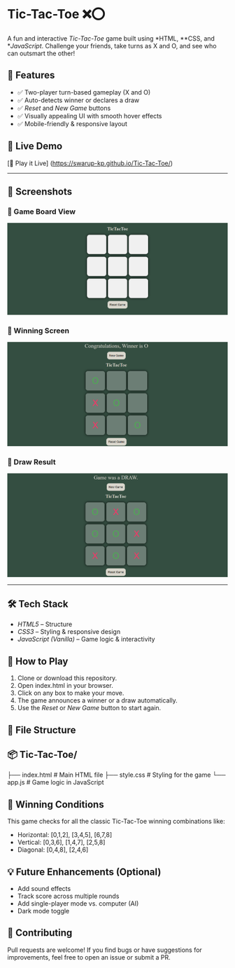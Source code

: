 # Tic-Tac-Toe ❌⭕️

A fun and interactive *Tic-Tac-Toe* game built using *HTML, **CSS, and **JavaScript*. Challenge your friends, take turns as X and O, and see who can outsmart the other!

## 🌟 Features

- ✅ Two-player turn-based gameplay (X and O)
- ✅ Auto-detects winner or declares a draw
- ✅ *Reset* and *New Game* buttons
- ✅ Visually appealing UI with smooth hover effects
- ✅ Mobile-friendly & responsive layout

## 🚀 Live Demo

[🔗 Play it Live] (https://swarup-kp.github.io/Tic-Tac-Toe/)


---

## 📸 Screenshots

### 🧩 Game Board View
![Game Board](https://github.com/swarup-kp/Tic-Tac-Toe/blob/main/Screenshot%202025-07-30%20132234.png?raw=true)

### 🎉 Winning Screen
![Winner O](https://github.com/swarup-kp/Tic-Tac-Toe/blob/main/Screenshot%202025-07-30%20132255.png?raw=true)

### 🤝 Draw Result
![Draw Result](https://github.com/swarup-kp/Tic-Tac-Toe/blob/main/Screenshot%202025-07-30%20132321.png?raw=true)

---
## 🛠️ Tech Stack

- *HTML5* – Structure
- *CSS3* – Styling & responsive design
- *JavaScript (Vanilla)* – Game logic & interactivity

## 🚀 How to Play

1. Clone or download this repository.
2. Open index.html in your browser.
3. Click on any box to make your move.
4. The game announces a winner or a draw automatically.
5. Use the *Reset* or *New Game* button to start again.

## 📂 File Structure

## 📦 Tic-Tac-Toe/

├── index.html # Main HTML file
├── style.css # Styling for the game
└── app.js # Game logic in JavaScript


## 🎯 Winning Conditions

This game checks for all the classic Tic-Tac-Toe winning combinations like:
- Horizontal: [0,1,2], [3,4,5], [6,7,8]
- Vertical: [0,3,6], [1,4,7], [2,5,8]
- Diagonal: [0,4,8], [2,4,6]

## 💡 Future Enhancements (Optional)

- Add sound effects
- Track score across multiple rounds
- Add single-player mode vs. computer (AI)
- Dark mode toggle

## 🤝 Contributing

Pull requests are welcome! If you find bugs or have suggestions for improvements, feel free to open an issue or submit a PR.

